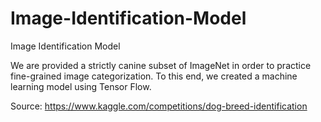 # Image-Identification-Model
Image Identification Model

 We are provided a strictly canine subset of ImageNet in order to practice fine-grained image categorization.
 To this end, we created a machine learning model using Tensor Flow.

 Source: https://www.kaggle.com/competitions/dog-breed-identification
